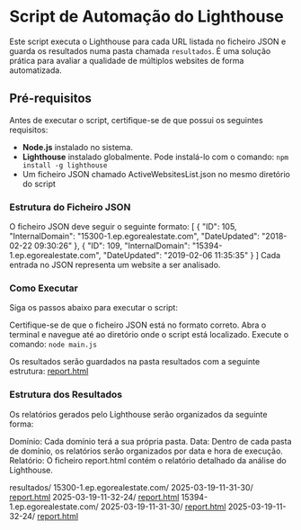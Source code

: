 # Script de Automação do Lighthouse

Este script executa o Lighthouse para cada URL listada no ficheiro JSON e guarda os resultados numa pasta chamada `resultados`. É uma solução prática para avaliar a qualidade de múltiplos websites de forma automatizada.

## Pré-requisitos

Antes de executar o script, certifique-se de que possui os seguintes requisitos:

- **Node.js** instalado no sistema.
- **Lighthouse** instalado globalmente. Pode instalá-lo com o comando:
  `npm install -g lighthouse`
- Um ficheiro JSON chamado ActiveWebsitesList.json no mesmo diretório do script

### Estrutura do Ficheiro JSON
O ficheiro JSON deve seguir o seguinte formato:
[
    {
        "ID": 105,
        "InternalDomain": "15300-1.ep.egorealestate.com",
        "DateUpdated": "2018-02-22 09:30:26"
    },
    {
        "ID": 109,
        "InternalDomain": "15394-1.ep.egorealestate.com",
        "DateUpdated": "2019-02-06 11:35:35"
    }
]
Cada entrada no JSON representa um website a ser analisado.

### Como Executar
Siga os passos abaixo para executar o script:

Certifique-se de que o ficheiro JSON está no formato correto.
Abra o terminal e navegue até ao diretório onde o script está localizado.
Execute o comando:
`node main.js`

Os resultados serão guardados na pasta resultados com a seguinte estrutura:
[report.html](http://_vscodecontentref_/0)

### Estrutura dos Resultados
Os relatórios gerados pelo Lighthouse serão organizados da seguinte forma:

Domínio: Cada domínio terá a sua própria pasta.
Data: Dentro de cada pasta de domínio, os relatórios serão organizados por data e hora de execução.
Relatório: O ficheiro report.html contém o relatório detalhado da análise do Lighthouse.

resultados/
    15300-1.ep.egorealestate.com/
        2025-03-19-11-31-30/
            [report.html](http://_vscodecontentref_/1)
        2025-03-19-11-32-24/
            [report.html](http://_vscodecontentref_/2)
    15394-1.ep.egorealestate.com/
        2025-03-19-11-31-30/
            [report.html](http://_vscodecontentref_/3)
        2025-03-19-11-32-24/
            [report.html](http://_vscodecontentref_/4)